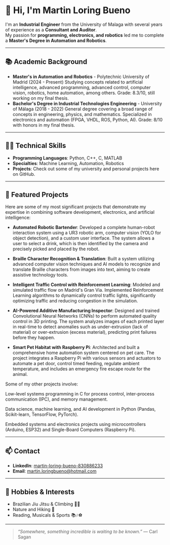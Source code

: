 # 👋 Hi, I'm Martin Loring Bueno

I'm an **Industrial Engineer** from the University of Malaga with several years of experience as a **Consultant and Auditor**.  
My passion for **programming, electronics, and robotics** led me to complete a **Master's Degree in Automation and Robotics**.  

---

## 📚 Academic Background
- **Master's in Automation and Robotics** - Polytechnic University of Madrid (2024 - Present)
    Studying concepts related to artificial intelligence, advanced programming, advanced control, computer vision, robotics, home automation, among others. Grade: 8.3/10, still working on my final thesis.
- **Bachelor's Degree in Industrial Technologies Engineering** - University of Málaga (2018 - 2022)
    General degree covering a broad range of concepts in engineering, physics, and mathematics. Specialized in electronics and automation (FPGA, VHDL, ROS, Python, AI). Grade: 8/10 with honors in my final thesis.

---

## 👨‍💻 Technical Skills
- **Programming Languages**: Python, C++, C, MATLAB  
- **Specialties**: Machine Learning, Automation, Robotics  
- **Projects**: Check out some of my university and personal projects here on GitHub.  
---


## 🚀 Featured Projects
Here are some of my most significant projects that demonstrate my expertise in combining software development, electronics, and artificial intelligence:

 - **Automated Robotic Bartender**: Developed a complete human-robot interaction system using a UR3 robotic arm, computer vision (YOLO for object detection), and a custom user interface. The system allows a user to select a drink, which is then identified by the camera and precisely picked and placed by the robot.

 - **Braille Character Recognition & Translation**: Built a system utilizing advanced computer vision techniques and AI models to recognize and translate Braille characters from images into text, aiming to create assistive technology tools.

 - **Intelligent Traffic Control with Reinforcement Learning**: Modeled and simulated traffic flow on Madrid's Gran Via. Implemented Reinforcement Learning algorithms to dynamically control traffic lights, significantly optimizing traffic and reducing congestion in the simulation.

 - **AI-Powered Additive Manufacturing Inspector**: Designed and trained Convolutional Neural Networks (CNNs) to perform automated quality control in 3D printing. The system analyzes images of each printed layer in real-time to detect anomalies such as under-extrusion (lack of material) or over-extrusion (excess material), predicting print       failures before they happen.

 - **Smart Pet Habitat with Raspberry Pi**: Architected and built a comprehensive home automation system centered on pet care. The project integrates a Raspberry Pi with various sensors and actuators to automate a pet door, control timed feeding, regulate ambient temperature, and includes an emergency fire escape route for the animal.

 Some of my other projects involve:

 Low-level systems programming in C for process control, inter-process communication (IPC), and memory management.

 Data science, machine learning, and AI development in Python (Pandas, Scikit-learn, TensorFlow, PyTorch).

 Embedded systems and electronics projects using microcontrollers (Arduino, ESP32) and Single-Board Computers (Raspberry Pi).
 

---

## 📫 Contact
- **LinkedIn**: [martin-loring-bueno-830886233](https://www.linkedin.com/in/martin-loring-bueno-830886233)  
- **Email**: martin.loringbueno@hotmail.com  

---

## 🎯 Hobbies & Interests
- Brazilian Jiu Jitsu & Climbing 🥋🧗  
- Nature and Hiking 🌲  
- Reading, Musicals & Sports 📚🎶⚽  

---

> *“Somewhere, something incredible is waiting to be known.”* — Carl Sagan
